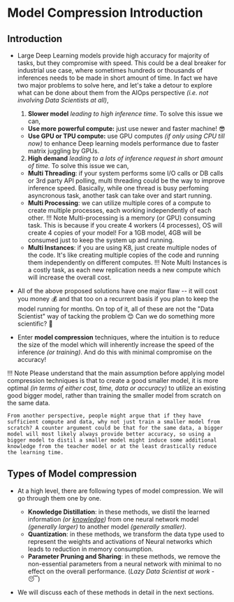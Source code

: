 
# Model Compression Introduction

## Introduction

- Large Deep Learning models provide high accuracy for majority of tasks, but they compromise with speed. This could be a deal breaker for industrial use case, where sometimes hundreds or thousands of inferences needs to be made in short amount of time. In fact we have two major problems to solve here, and let's take a detour to explore what can be done about them from the AIOps perspective *(i.e. not involving Data Scientists at all)*,

  1. **Slower model** *leading to high inference time*. To solve this issue we can,
    - **Use more powerful compute:** just use newer and faster machine! 😎 
    - **Use GPU or TPU compute:** use GPU computes *(if only using CPU till now)* to enhance Deep learning models performance due to faster matrix juggling by GPUs.
  2. **High demand** *leading to a lots of inference request in short amount of time.* To solve this issue we can,
    - **Multi Threading**: if your system performs some I/O calls or DB calls or 3rd party API polling, multi threading could be the way to improve inference speed. Basically, while one thread is busy perfoming asyncronous task, another task can take over and start running. 
    - **Multi Processing**: we can utilize multiple cores of a compute to create multiple processes, each working independently of each other. 
    !!! Note
        Multi-processing is a memory (or GPU) consuming task. This is because if you create 4 workers (4 processes), OS will create 4 copies of your model! For a 1GB model, 4GB will be consumed just to keep the system up and running.
    - **Multi Instances**: if you are using K8, just create multiple nodes of the code. It's like creating multiple copies of the code and running them independently on different computes. 
    !!! Note
        Multi Instances is a costly task, as each new replication needs a new compute which will increase the overall cost.

- All of the above proposed solutions have one major flaw -- it will cost you money 💰 and that too on a recurrent basis if you plan to keep the model running for months. On top of it, all of these are not the "Data Scientist" way of tacking the problem 😊 Can we do something more scientific? 🤔 
- Enter **model compression** techniques, where the intuition is to reduce the size of the model which will inherently increase the speed of the inference *(or training)*. And do this with minimal compromise on the accuracy!

!!! Note
    Please understand that the main assumption before applying model compression techniques is that to create a good smaller model, it is more optimal *(in terms of either cost, time, data or accuracy)* to utilize an existing good bigger model, rather than training the smaller model from scratch on the same data. 

    From another perspective, people might argue that if they have sufficient compute and data, why not just train a smaller model from scratch? A counter argument could be that for the same data, a bigger model will most likely always provide better accuracy, so using a bigger model to distil a smaller model might induce some additional knowledge from the teacher model or at the least drastically reduce the learning time.

## Types of Model compression

- At a high level, there are following types of model compression. We will go through them one by one.
  - **Knowledge Distillation**: in these methods, we distil the learned information *(or [knowledge](#types-of-knowledge))* from one neural network model *(generally larger)* to another model *(generally smaller)*.
  - **Quantization**: in these methods, we transform the data type used to represent the weights and activations of Neural networks which leads to reduction in memory consumption. 
  - **Parameter Pruning and Sharing**: in these methods, we remove the non-essential parameters from a neural network with minimal to no effect on the overall performance. (*Lazy Data Scientist at work* - 😴)

- We will discuss each of these methods in detail in the next sections.